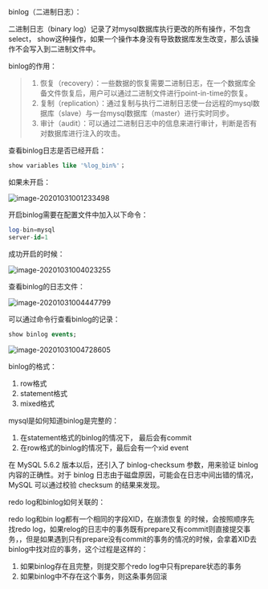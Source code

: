 binlog（二进制日志）：

二进制日志（binary log）记录了对mysql数据库执行更改的所有操作，不包含select， show这种操作，如果一个操作本身没有导致数据库发生改变，那么该操作不会写入到二进制文件中。

binlog的作用：

> 1. 恢复（recovery）：一些数据的恢复需要二进制日志，在一个数据库全备文件恢复后，用户可以通过二进制文件进行point-in-time的恢复。
> 2. 复制（replication）：通过复制与执行二进制日志使一台远程的mysql数据库（slave）与一台mysql数据库（master）进行实时同步。
> 3. 审计（audit）：可以通过二进制日志中的信息来进行审计，判断是否有对数据库进行注入的攻击。

查看binlog日志是否已经开启：

```sql
show variables like '%log_bin%'；
```

如果未开启：

![image-20201031001233498](http://akatsuke.com/image-20201031001233498.png)

开启binlog需要在配置文件中加入以下命令：

```sql
log-bin=mysql
server-id=1
```

成功开启的时候：

![image-20201031004023255](http://akatsuke.com/image-20201031004023255.png)

查看binlog的日志文件：

![image-20201031004447799](http://akatsuke.com/image-20201031004447799.png)

可以通过命令行查看binlog的记录：

```sql
show binlog events;
```

![image-20201031004728605](http://akatsuke.com/image-20201031004728605.png)



binlog的格式：

1. row格式
2. statement格式
3. mixed格式

mysql是如何知道binlog是完整的：

1. 在statement格式的binlog的情况下， 最后会有commit
2. 在row格式的binlog的情况下，最后会有一个xid event

在 MySQL 5.6.2 版本以后，还引入了 binlog-checksum 参数，用来验证 binlog 内容的正确性。对于 binlog 日志由于磁盘原因，可能会在日志中间出错的情况，MySQL 可以通过校验 checksum 的结果来发现。



redo log和binlog如何关联的：

redo log和bin log都有一个相同的字段XID，在崩溃恢复 的时候，会按照顺序先找redo log，如果relog的日志中的事务既有prepare又有commit则直接提交事务，，但是如果遇到只有prepare没有commit的事务的情况的时候，会拿着XID去binlog中找对应的事务，这个过程是这样的：

1. 如果binlog存在且完整，则提交那个redo log中只有prepare状态的事务
2. 如果binlog中不存在这个事务，则这条事务回滚